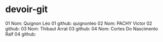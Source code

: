 # devoir-git

01 Nom: Quignon Léo 
01 github: quignonleo
02 Nom: PACHY Victor
02 github:
03 Nom: Thibaut Arrat
03 github:
04 Nom: Cortes Do Nascimento Ralf 
04 github:
